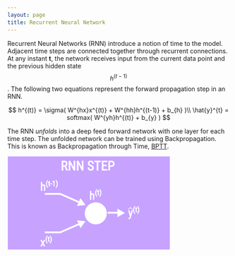 ```yaml
---
layout: page
title: Recurrent Neural Network
---
```


Recurrent Neural Networks (RNN) introduce a notion of time to the model. Adjacent time steps are connected together through recurrent connections. At any instant **t**, the network receives input from the current data point and the previous hidden state $$h^{(t-1)}$$. The following two equations represent the forward propagation step in an RNN.

$$
h^{(t)} = \sigma( W^{hx}x^{(t)} + W^{hh}h^{(t-1)} + b_{h} )\\
\hat{y}^{t} = softmax( W^{yh}h^{(t)} + b_{y} )
$$

The RNN *unfolds* into a deep feed forward network with one layer for each time step. The unfolded network can be trained using Backpropagation. This is known as Backpropagation through Time, [BPTT](#).

![](/img/graph/rnn_step.png)



